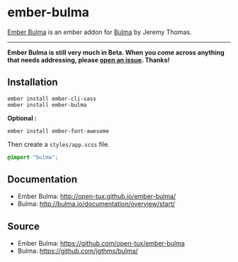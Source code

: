 # ember-bulma

[Ember Bulma](http://open-tux.github.io/ember-bulma/) is an ember addon for [Bulma](https://github.com/jgthms/bulma) by Jeremy Thomas.

---

**Ember Bulma is still very much in Beta. When you come across anything that needs addressing, please [open an issue](https://github.com/open-tux/ember-bulma/issues). Thanks!**


## Installation
```
ember install ember-cli-sass
ember install ember-bulma
```

**Optional :**
```
ember install ember-font-awesome
```

Then create a `styles/app.scss` file.
```scss
@import "bulma";
```


## Documentation

- Ember Bulma: <http://open-tux.github.io/ember-bulma/>
- Bulma: <http://bulma.io/documentation/overview/start/>


## Source

- Ember Bulma: <https://github.com/open-tux/ember-bulma>
- Bulma: <https://github.com/jgthms/bulma/>
